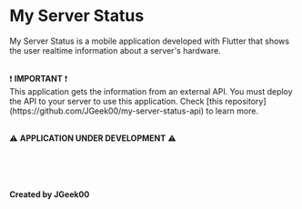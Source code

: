 # My Server Status
My Server Status is a mobile application developed with Flutter that shows the user realtime information about a server's hardware.

<br>
❗️ <b>IMPORTANT</b> ❗️
<br>
This application gets the information from an external API. You must deploy the API to your server to use this application. Check [this repository](https://github.com/JGeek00/my-server-status-api) to learn more.


<br>
<br>

<p>
⚠️ <b>APPLICATION UNDER DEVELOPMENT</b> ⚠️
</p>

<br>
<br>
<br>
<br>
<b>Created by JGeek00</b>